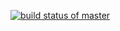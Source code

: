 [![build status of master](https://travis-ci.org/dmako8/SSW-567.svg?branch=master)](https://travis-ci.org/dmako8/SSW-567)
